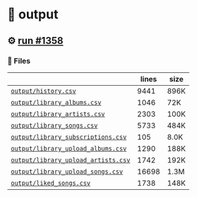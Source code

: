 # 📝  output 

## ⚙️ [run #1358](https://github.com/jwenerd/ytm-dl/actions/runs/9322727022)

### 📁 Files

|                                                                         |lines|size|
|-------------------------------------------------------------------------|-----|----|
|[`output/history.csv` ](output/history.csv)                              |9441 |896K|
|[`output/library_albums.csv` ](output/library_albums.csv)                |1046 |72K |
|[`output/library_artists.csv` ](output/library_artists.csv)              |2303 |100K|
|[`output/library_songs.csv` ](output/library_songs.csv)                  |5733 |484K|
|[`output/library_subscriptions.csv` ](output/library_subscriptions.csv)  |105  |8.0K|
|[`output/library_upload_albums.csv` ](output/library_upload_albums.csv)  |1290 |188K|
|[`output/library_upload_artists.csv` ](output/library_upload_artists.csv)|1742 |192K|
|[`output/library_upload_songs.csv` ](output/library_upload_songs.csv)    |16698|1.3M|
|[`output/liked_songs.csv` ](output/liked_songs.csv)                      |1738 |148K|